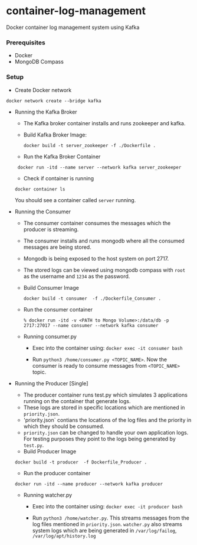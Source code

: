 # container-log-management
Docker container log management system using Kafka

### Prerequisites
- Docker
- MongoDB Compass

### Setup
- Create Docker network

`docker network create --bridge kafka`
-  Running the Kafka Broker
    - The Kafka broker container installs and runs zookeeper and kafka.
    - Build Kafka Broker Image:
        
        `docker build -t server_zookeeper -f ./Dockerfile .`
    - Run the Kafka Broker Container

    ` docker run -itd --name server --network kafka server_zookeeper`

    - Check if container is running

    `docker container ls`
    
    You should see a container called `server` running.

- Running the Consumer
    - The consumer container consumes the messages which the producer is streaming.
    - The consumer installs and runs mongodb where all the consumed messages are being stored.
    - Mongodb is being exposed to the host system on port 2717.
    - The stored logs can be viewed using mongodb compass with `root` as the username and `1234` as the password.
    - Build Consumer Image
        
        `docker build -t consumer  -f ./Dockerfile_Consumer .`
    - Run the consumer container
        
        `% docker run -itd -v <PATH to Mongo Volume>:/data/db -p 2717:27017 --name consumer --network kafka consumer`
    - Running consumer.py

        - Exec into the container using: `docker exec -it consumer bash`

        - Run `python3 /home/consumer.py <TOPIC_NAME>`. Now the consumer is ready to consume messages from `<TOPIC_NAME>` topic.
    
- Running the Producer [Single]
    - The producer container runs test.py which simulates 3 applications running on the container that generate logs.
    - These logs are stored in specific locations which are mentioned in `priority.json`.
    - 'priority.json` contians the locations of the log files and the priority in which they should be consumed.
    - `priority.json` can be changed to handle your own application logs. For testing purposes they point to the logs being generated by `test.py`.
    - Build Producer Image

    `docker build -t producer  -f Dockerfile_Producer .`

    - Run the producer container
    
    `docker run -itd --name producer --network kafka producer`

    - Running watcher.py
        - Exec into the container using: `docker exec -it producer bash`

        - Run `python3 /home/watcher.py`. This streams messages from the log files mentioned in `priority.json`. `watcher.py` also streams system logs which are being generated in `/var/log/failog`, `/var/log/apt/history.log`
